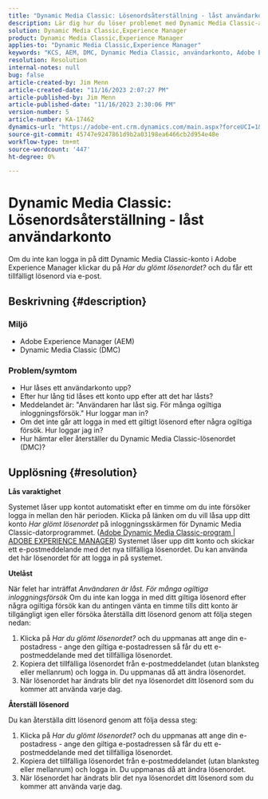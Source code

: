 ```yaml
---
title: "Dynamic Media Classic: Lösenordsåterställning - låst användarkonto"
description: Lär dig hur du löser problemet med Dynamic Media Classic-appen i Adobe Experience Manager där du inte kan logga in, ha ett låst användarkonto och behöver återställa lösenordet.
solution: Dynamic Media Classic,Experience Manager
product: Dynamic Media Classic,Experience Manager
applies-to: "Dynamic Media Classic,Experience Manager"
keywords: "KCS, AEM, DMC, Dynamic Media Classic, användarkonto, Adobe Experience Manager, felsökning, tillfälligt lösenord, låst"
resolution: Resolution
internal-notes: null
bug: false
article-created-by: Jim Menn
article-created-date: "11/16/2023 2:07:27 PM"
article-published-by: Jim Menn
article-published-date: "11/16/2023 2:30:06 PM"
version-number: 5
article-number: KA-17462
dynamics-url: "https://adobe-ent.crm.dynamics.com/main.aspx?forceUCI=1&pagetype=entityrecord&etn=knowledgearticle&id=813f0873-8984-ee11-8179-6045bd006268"
source-git-commit: 45747e9247861d9b2a03198ea6466cb2d954e48e
workflow-type: tm+mt
source-wordcount: '447'
ht-degree: 0%

---
```


# Dynamic Media Classic: Lösenordsåterställning - låst användarkonto


Om du inte kan logga in på ditt Dynamic Media Classic-konto i Adobe Experience Manager klickar du på *Har du glömt lösenordet?* och du får ett tillfälligt lösenord via e-post.

## Beskrivning {#description}


### <b>Miljö</b>

- Adobe Experience Manager (AEM)
- Dynamic Media Classic (DMC)




### <b>Problem/symtom</b>

- Hur låses ett användarkonto upp?
- Efter hur lång tid låses ett konto upp efter att det har låsts?
- Meddelandet är: &quot;Användaren har låst sig. För många ogiltiga inloggningsförsök.&quot; Hur loggar man in?
- Om det inte går att logga in med ett giltigt lösenord efter några ogiltiga försök. Hur loggar jag in?
- Hur hämtar eller återställer du Dynamic Media Classic-lösenordet (DMC)?



## Upplösning {#resolution}


<b>Lås varaktighet</b>

Systemet låser upp kontot automatiskt efter en timme om du inte försöker logga in mellan den här perioden. Klicka på länken om du vill låsa upp ditt konto *Har glömt lösenordet* på inloggningsskärmen för Dynamic Media Classic-datorprogrammet. ([Adobe Dynamic Media Classic-program | ADOBE EXPERIENCE MANAGER](https://experienceleague.adobe.com/docs/dynamic-media-classic/using/new-ui-2020.html?lang=en)) Systemet låser upp ditt konto och skickar ett e-postmeddelande med det nya tillfälliga lösenordet. Du kan använda det här lösenordet för att logga in på systemet.



<b>Utelåst</b>

När felet har inträffat *Användaren är låst. För många ogiltiga inloggningsförsök* Om du inte kan logga in med ditt giltiga lösenord efter några ogiltiga försök kan du antingen vänta en timme tills ditt konto är tillgängligt igen eller försöka återställa ditt lösenord genom att följa stegen nedan:

1. Klicka på *Har du glömt lösenordet?* och du uppmanas att ange din e-postadress - ange den giltiga e-postadressen så får du ett e-postmeddelande med det tillfälliga lösenordet.
2. Kopiera det tillfälliga lösenordet från e-postmeddelandet (utan blanksteg eller mellanrum) och logga in. Du uppmanas då att ändra lösenordet.
3. När lösenordet har ändrats blir det nya lösenordet ditt lösenord som du kommer att använda varje dag.


<b>Återställ lösenord</b>

Du kan återställa ditt lösenord genom att följa dessa steg:

1. Klicka på *Har du glömt lösenordet?* och du uppmanas att ange din e-postadress - ange den giltiga e-postadressen så får du ett e-postmeddelande med det tillfälliga lösenordet.
2. Kopiera det tillfälliga lösenordet från e-postmeddelandet (utan blanksteg eller mellanrum) och logga in. Du uppmanas då att ändra lösenordet.
3. När lösenordet har ändrats blir det nya lösenordet ditt lösenord som du kommer att använda varje dag.

